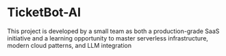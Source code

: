 # TicketBot-AI
This project is developed by a small team as both a production-grade SaaS initiative and a learning opportunity to master serverless infrastructure, modern cloud patterns, and LLM integration
